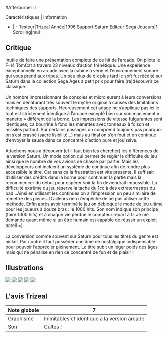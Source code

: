 #Afterburner II

Caractéristiques | Information
- | -
Testeur|Trizeal
Année|1996
Support|Saturn
Editeur|Sega
Joueurs|1
Scrolling|mul

## Critique
Inutile de faire une présentation complète de ce hit de l’arcade. On pilote le F-14 TomCat à travers 23 niveaux d’action frénétique. Une expérience exceptionnelle en arcade avec la cabine à vérin et l’environnement sonore qui vous prend aux tripes. Un peu plus de dix plus tard le soft fut réédité sur Saturn dans la collection Sega Ages à petit prix pour faire (re)découvrir ce classique.<br/><br/>Un nombre impressionnant de consoles et micro eurent à leurs conversions mais en dénaturant très souvent le mythe original à causes des limitations techniques des supports. Heureusement cet adage ne s’applique pas ici le tout est strictement identique à l’arcade excepté bien sur son maniement « manette » différent de la borne. Les impressions de vitesse fulgurantes sont identiques, ca bourrine à fond les manettes avec tonneaux à foison et missiles partout. Sur certains passages on comprend toujours pas pourquoi on s’est crashé (sacré lisibilité…) mais au final on s’en fout et on continue d’envoyer la sauce dans ce concentré d’action pure et jouissive.<br/><br/>Attachons nous à découvrir (et il faut bien les chercher) les différences de la version Saturn. Un mode option qui permet de régler la difficulté du jeu ainsi que le nombre de vos avions de chasse par partie. Mais les développeurs ont incluent un système de continue afin de rendre plus accessible le titre. Car sans ca la frustration est vite présente. Il suffisait d’utiliser des crédits dans la borne pour continuer la partie mais là recommencer du début pour espérer voir la fin deviendrait impossible. La difficulté extrême du jeu réserve la tache du 1cc à des extraterrestres du pad…Ainsi en utilisant les continues on a l’impression un peu similaire de remettre des pièces. D’ailleurs rien n’empêche de ne pas utiliser cette méthode. Enfin après avoir terminé le jeu on débloque le mode de jeu ultime pour les joueurs à douze bras : le 1000 hits. Son nom indique son principe (faire 1000 hits) et à chaque vie perdue le compteur repart à 0. Je me demande quant même si un être humain est capable de réussir un exploit pareil =).<br/><br/>La conversion comme souvent sur Saturn pour tous les titres du genre est nickel. Par contre il faut posséder une âme de nostalgique indispensable pour pouvoir l’apprécier pleinement. Le titre subit un léger poids des âges mais qui ne pénalise en rien ce concentré de fun et de plaisir !<br/>

## Illustrations
![](http://www.shmup.com/images/thumbs/img_fiche_1_1396.jpg)
![](http://www.shmup.com/images/thumbs/img_fiche_2_1396.png)
![](http://www.shmup.com/images/thumbs/img_fiche_3_1396.png)
![](http://www.shmup.com/images/thumbs/)
![](http://www.shmup.com/images/thumbs/)

## L'avis Trizeal
Note globale|7
-|-
Graphisme|Inimitables et identique à la version arcade
Son|Cultes !
